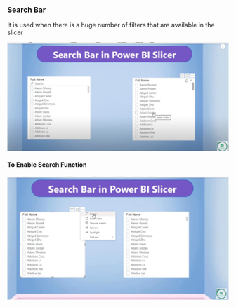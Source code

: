 ### Search Bar

It is used when there is a huge number of filters that are available in the slicer

![pics/search_bar.png](pics/search_bar.png)
#### To Enable Search Function
![alt text](pics/enable_search.png)
